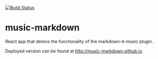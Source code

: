 [![Build Status](https://travis-ci.com/music-markdown/music-markdown.svg?branch=master)](https://travis-ci.com/music-markdown/music-markdown)

# music-markdown
React app that demos the functionality of the markdown-it-music plugin.

Deployed version can be found at http://music-markdown.github.io.
